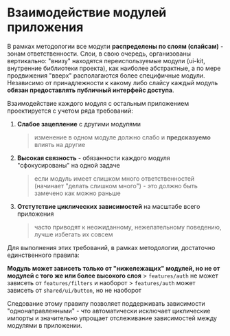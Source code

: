 # Взаимодействие модулей приложения

В рамках методологии все модули **распределены по слоям (слайсам)** - зонам ответственности. Слои, в свою очередь, организованы вертикально: "внизу" находятся переиспользуемые модули (ui-kit, внутренние библиотеки проекта), как наиболее абстрактные, а по мере продвижения "вверх" располагаются более специфичные модули. Независимо от принадлежности к какому либо слайсу каждый модуль **обязан предоставлять публичный интерфейс доступа**.

Взаимодействие каждого модуля с остальным приложением проектируется с учетом ряда требований:

1. **Слабое зацепление** с другими модулями
    > изменение в одном модуле должно слабо и **предсказуемо** влиять на другие
2. **Высокая связность** - обязанности каждого модуля "сфокусированы" на одной задаче
    > если модуль имеет слишком много ответственностей (начинает "делать слишком много") - это должно быть замечено как можно раньше
3. **Отстутствие циклических зависимостей** на масштабе всего приложения
    > часто приводят к неожиданному, нежелательному поведению, лучше избегать их совсем

Для выполнения этих требований, в рамках методологии, достаточно единственного правила:

**Модуль может зависеть только от "нижележащих" модулей, но не от модулей с того же или более высокого слоя**
    > `features/auth` не может зависеть от `features/filters` и наоборот
    > `features/auth` может зависеть от `shared/ui/button`, но не наоборот

Следование этому правилу позволяет поддерживать зависимости "однонаправленными" - что автоматически исключает циклические импорты и значительно упрощает отслеживание зависимостей между модулями в приложении.
